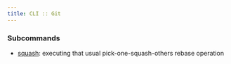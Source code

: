 ```yaml
---
title: CLI :: Git
---
```


### Subcommands

- [squash](): executing that usual pick-one-squash-others rebase 
operation
